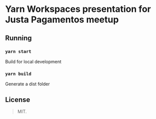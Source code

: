 # Yarn Workspaces presentation for Justa Pagamentos meetup

## Running

### `yarn start`

Build for local development

### `yarn build`

Generate a dist folder

## License

> MIT.
